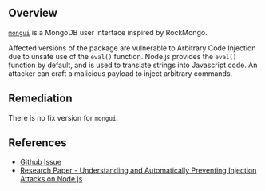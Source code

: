 ## Overview
[`mongui`](https://www.npmjs.com/package/mongui) is a MongoDB user interface inspired by RockMongo.

Affected versions of the package are vulnerable to Arbitrary Code Injection due to unsafe use of the `eval()` function. Node.js provides the `eval()` function by default, and is used to translate strings into Javascript code. An attacker can craft a malicious payload to inject arbitrary commands.

## Remediation
There is no fix version for `mongui`.

## References
- [Github Issue](https://github.com/jjtortosa/mongui/issues/1)
- [Research Paper - Understanding and Automatically Preventing Injection Attacks on Node.js](https://www.microsoft.com/en-us/research/wp-content/uploads/2017/01/nodejs_tr.pdf)
